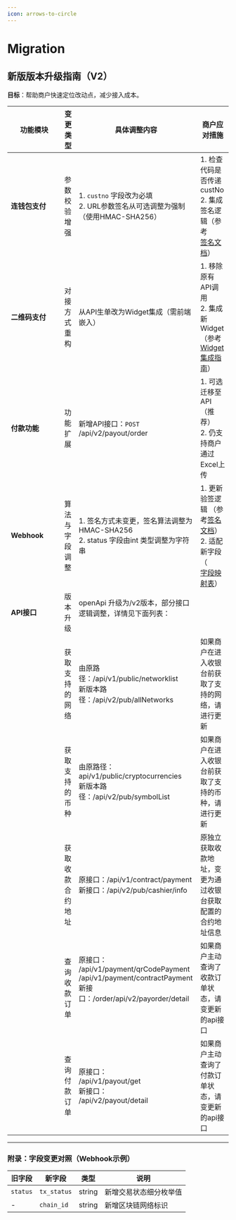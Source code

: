 ```yaml
---
icon: arrows-to-circle
---
```


# Migration

## 新版版本升级指南（V2）

**目标**：帮助商户快速定位改动点，减少接入成本。





<table><thead><tr><th width="105.78790283203125">功能模块</th><th>变更类型</th><th>具体调整内容</th><th>商户应对措施</th></tr></thead><tbody><tr><td><strong>连钱包支付</strong></td><td>参数校验增强</td><td>1. <code>custno</code> 字段改为必填<br>2. URL参数签名从可选调整为强制（使用HMAC-SHA256）<br></td><td>1. 检查代码是否传递custNo<br>2. 集成签名逻辑（参考<br><a href="https://www.notion.so/BTM-V5-0-0-1839e777a9dc80e08246c4d6d40205f8?pvs=21">签名文档</a>）</td></tr><tr><td><strong>二维码支付</strong></td><td>对接方式重构</td><td>从API生单改为Widget集成（需前端嵌入）</td><td>1. 移除原有API调用<br>2. 集成新Widget（参考<br><a href="https://www.notion.so/BTM-V5-0-0-1839e777a9dc80e08246c4d6d40205f8?pvs=21">Widget集成指南</a>）</td></tr><tr><td><strong>付款功能</strong></td><td>功能扩展</td><td>新增API接口：<code>POST</code> /api/v2/payout/order</td><td>1. 可选迁移至API（推荐）<br>2. 仍支持商户通过Excel上传<br></td></tr><tr><td><strong>Webhook</strong></td><td>算法与字段调整</td><td>1. 签名方式未变更，签名算法调整为HMAC-SHA256<br>2. status 字段由int 类型调整为字符串<br></td><td>1. 更新验签逻辑 （参考<a href="https://www.notion.so/BTM-V5-0-0-1839e777a9dc80e08246c4d6d40205f8?pvs=21">签名文档</a>）<br>2. 适配新字段（<br><a href="https://www.notion.so/BTM-V5-0-0-1839e777a9dc80e08246c4d6d40205f8?pvs=21">字段映射表</a>）</td></tr><tr><td><strong>API接口</strong></td><td>版本升级</td><td>openApi 升级为/v2版本，部分接口逻辑调整，详情见下面列表：<br><br></td><td></td></tr><tr><td></td><td>获取支持的网络</td><td>由原路径：/api/v1/public/networklist<br>新版本路径：/api/v2/pub/allNetworks<br></td><td>如果商户在进入收银台前获取了支持的网络，请进行更新</td></tr><tr><td></td><td>获取支持的币种</td><td>由原路径：api/v1/public/cryptocurrencies<br>新版本路径：/api/v2/pub/symbolList<br></td><td>如果商户在进入收银台前获取了支持的币种，请进行更新</td></tr><tr><td></td><td>获取收款合约地址</td><td>原接口：/api/v1/contract/payment<br>新接口：/api/v2/pub/cashier/info<br></td><td>原独立获取收款地址，变更为通过收银台获取配置的合约地址信息</td></tr><tr><td></td><td>查询收款订单</td><td>原接口：<br>/api/v1/payment/qrCodePayment<br>/api/v1/payment/contractPayment<br>新接口：/order/api/v2/payorder/detail<br><br><br></td><td>如果商户主动查询了收款订单状态，请变更新的api接口</td></tr><tr><td></td><td>查询付款订单</td><td>原接口：<br>/api/v1/payout/get<br>新接口：<br>/api/v2/payout/detail<br></td><td>如果商户主动查询了付款订单状态，请变更新的api接口</td></tr></tbody></table>



***

### 附录：字段变更对照（Webhook示例）

| 旧字段      | 新字段         | 类型     | 说明          |
| -------- | ----------- | ------ | ----------- |
| `status` | `tx_status` | string | 新增交易状态细分枚举值 |
| -        | `chain_id`  | string | 新增区块链网络标识   |
